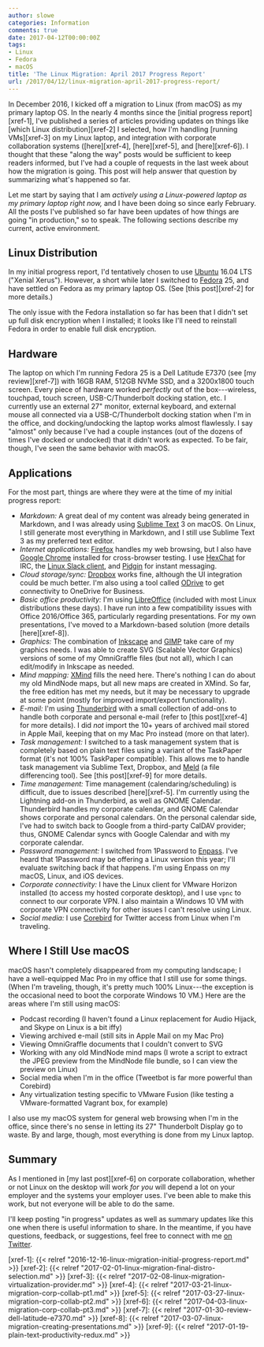 ```yaml
---
author: slowe
categories: Information
comments: true
date: 2017-04-12T00:00:00Z
tags:
- Linux
- Fedora
- macOS
title: 'The Linux Migration: April 2017 Progress Report'
url: /2017/04/12/linux-migration-april-2017-progress-report/
---
```


In December 2016, I kicked off a migration to Linux (from macOS) as my primary laptop OS. In the nearly 4 months since the [initial progress report][xref-1], I've published a series of articles providing updates on things like [which Linux distribution][xref-2] I selected, how I'm handling [running VMs][xref-3] on my Linux laptop, and integration with corporate collaboration systems ([here][xref-4], [here][xref-5], and [here][xref-6]). I thought that these "along the way" posts would be sufficient to keep readers informed, but I've had a couple of requests in the last week about how the migration is going. This post will help answer that question by summarizing what's happened so far.<!--more-->

Let me start by saying that I am _actively using a Linux-powered laptop as my primary laptop right now,_ and I have been doing so since early February. All the posts I've published so far have been updates of how things are going "in production," so to speak. The following sections describe my current, active environment.

## Linux Distribution

In my initial progress report, I'd tentatively chosen to use [Ubuntu][link-1] 16.04 LTS ("Xenial Xerus"). However, a short while later I switched to [Fedora][link-2] 25, and have settled on Fedora as my primary laptop OS. (See [this post][xref-2] for more details.)

The only issue with the Fedora installation so far has been that I didn't set up full disk encryption when I installed; it looks like I'll need to reinstall Fedora in order to enable full disk encryption.

## Hardware

The laptop on which I'm running Fedora 25 is a Dell Latitude E7370 (see [my review][xref-7]) with 16GB RAM, 512GB NVMe SSD, and a 3200x1800 touch screen. Every piece of hardware worked _perfectly_ out of the box---wireless, touchpad, touch screen, USB-C/Thunderbolt docking station, etc. I currently use an external 27" monitor, external keyboard, and external mouse all connected via a USB-C/Thunderbolt docking station when I'm in the office, and docking/undocking the laptop works almost flawlessly. I say "almost" only because I've had a couple instances (out of the dozens of times I've docked or undocked) that it didn't work as expected. To be fair, though, I've seen the same behavior with macOS.

## Applications

For the most part, things are where they were at the time of my initial progress report:

* _Markdown:_ A great deal of my content was already being generated in Markdown, and I was already using [Sublime Text][link-5] 3 on macOS. On Linux, I still generate most everything in Markdown, and I still use Sublime Text 3 as my preferred text editor.
* _Internet applications:_ [Firefox][link-6] handles my web browsing, but I also have [Google Chrome][link-7] installed for cross-browser testing. I use [HexChat][link-8] for IRC, the [Linux Slack client][link-9], and [Pidgin][link-10] for instant messaging.
* _Cloud storage/sync:_ [Dropbox][link-11] works fine, although the UI integration could be much better. I'm also using a tool called [ODrive][link-12] to get connectivity to OneDrive for Business.
* _Basic office productivity:_ I'm using [LibreOffice][link-4] (included with most Linux distributions these days). I have run into a few compatibility issues with Office 2016/Office 365, particularly regarding presentations. For my own presentations, I've moved to a Markdown-based solution (more details [here][xref-8]).
* _Graphics:_ The combination of [Inkscape][link-13] and [GIMP][link-14] take care of my graphics needs. I was able to create SVG (Scalable Vector Graphics) versions of some of my OmniGraffle files (but not all), which I can edit/modify in Inkscape as needed.
* _Mind mapping:_ [XMind][link-16] fills the need here. There's nothing I can do about my old MindNode maps, but all new maps are created in XMind. So far, the free edition has met my needs, but it may be necessary to upgrade at some point (mostly for improved import/export functionality).
* _E-mail:_ I'm using [Thunderbird][link-3] with a small collection of add-ons to handle both corporate and personal e-mail (refer to [this post][xref-4] for more details). I did _not_ import the 10+ years of archived mail stored in Apple Mail, keeping that on my Mac Pro instead (more on that later).
* _Task management:_ I switched to a task management system that is completely based on plain text files using a variant of the TaskPaper format (it's not 100% TaskPaper compatible). This allows me to handle task management via Sublime Text, Dropbox, and [Meld][link-15] (a file differencing tool). See [this post][xref-9] for more details.
* _Time management:_ Time management (calendaring/scheduling) is difficult, due to issues described [here][xref-5]. I'm currently using the Lightning add-on in Thunderbird, as well as GNOME Calendar. Thunderbird handles my corporate calendar, and GNOME Calendar shows corporate and personal calendars. On the personal calendar side, I've had to switch back to Google from a third-party CalDAV provider; thus, GNOME Calendar syncs with Google Calendar and with my corporate calendar.
* _Password management:_ I switched from 1Password to [Enpass][link-17]. I've heard that 1Password may be offering a Linux version this year; I'll evaluate switching back if that happens. I'm using Enpass on my macOS, Linux, and iOS devices.
* _Corporate connectivity:_ I have the Linux client for VMware Horizon installed (to access my hosted corporate desktop), and I use `vpnc` to connect to our corporate VPN. I also maintain a Windows 10 VM with corporate VPN connectivity for other issues I can't resolve using Linux.
* _Social media:_ I use [Corebird][link-18] for Twitter access from Linux when I'm traveling.

## Where I Still Use macOS

macOS hasn't completely disappeared from my computing landscape; I have a well-equipped Mac Pro in my office that I still use for some things. (When I'm traveling, though, it's pretty much 100% Linux---the exception is the occasional need to boot the corporate Windows 10 VM.) Here are the areas where I'm still using macOS:

* Podcast recording (I haven't found a Linux replacement for Audio Hijack, and Skype on Linux is a bit iffy)
* Viewing archived e-mail (still sits in Apple Mail on my Mac Pro)
* Viewing OmniGraffle documents that I couldn't convert to SVG
* Working with any old MindNode mind maps (I wrote a script to extract the JPEG preview from the MindNode file bundle, so I can view the preview on Linux)
* Social media when I'm in the office (Tweetbot is far more powerful than Corebird)
* Any virtualization testing specific to VMware Fusion (like testing a VMware-formatted Vagrant box, for example)

I also use my macOS system for general web browsing when I'm in the office, since there's no sense in letting its 27" Thunderbolt Display go to waste. By and large, though, most everything is done from my Linux laptop.

## Summary

As I mentioned in [my last post][xref-6] on corporate collaboration, whether or not Linux on the desktop will work _for you_ will depend a lot on your employer and the systems your employer uses. I've been able to make this work, but not everyone will be able to do the same.

I'll keep posting "in progress" updates as well as summary updates like this one when there is useful information to share. In the meantime, if you have questions, feedback, or suggestions, feel free to connect with me [on Twitter][link-19].



[link-1]: https://www.ubuntu.com/desktop
[link-2]: https://getfedora.org/
[link-3]: https://www.mozilla.org/en-US/thunderbird/
[link-4]: https://www.libreoffice.org/
[link-5]: http://www.sublimetext.com/
[link-6]: https://www.mozilla.org/en-US/firefox/
[link-7]: https://www.google.com/chrome/
[link-8]: https://hexchat.github.io/
[link-9]: https://slack.com/downloads/linux
[link-10]: https://pidgin.im/
[link-11]: https://www.dropbox.com/
[link-12]: https://www.odrive.com/
[link-13]: https://inkscape.org/en/
[link-14]: https://www.gimp.org/
[link-15]: http://meldmerge.org/
[link-16]: http://www.xmind.net/
[link-17]: https://www.enpass.io/
[link-18]: http://corebird.baedert.org/
[link-19]: https://twitter.com/scott_lowe
[xref-1]: {{< relref "2016-12-16-linux-migration-initial-progress-report.md" >}}
[xref-2]: {{< relref "2017-02-01-linux-migration-final-distro-selection.md" >}}
[xref-3]: {{< relref "2017-02-08-linux-migration-virtualization-provider.md" >}}
[xref-4]: {{< relref "2017-03-21-linux-migration-corp-collab-pt1.md" >}}
[xref-5]: {{< relref "2017-03-27-linux-migration-corp-collab-pt2.md" >}}
[xref-6]: {{< relref "2017-04-03-linux-migration-corp-collab-pt3.md" >}}
[xref-7]: {{< relref "2017-01-30-review-dell-latitude-e7370.md" >}}
[xref-8]: {{< relref "2017-03-07-linux-migration-creating-presentations.md" >}}
[xref-9]: {{< relref "2017-01-19-plain-text-productivity-redux.md" >}}
